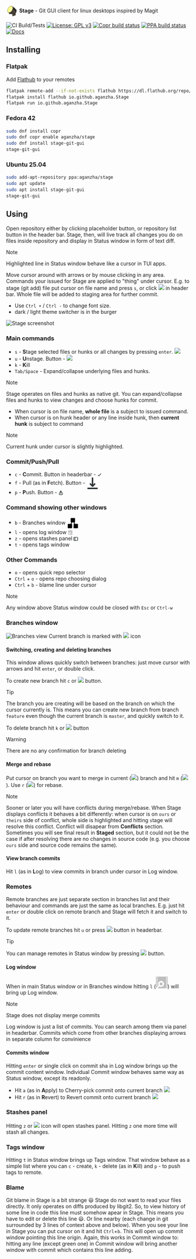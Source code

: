 <p float="left">
  <picture><source srcset="./icons/64x64/io.github.aganzha.Stage.png"><img valign="middle" alt="Stage logo" src="./icons/64x64/io.github.aganzha.Stage.png" width="32"></picture>
   <strong>Stage</strong> -
   <span>Git GUI client for linux desktops inspired by Magit</span>
</p>

![CI Build/Tests](https://github.com/aganzha/stage/actions/workflows/tests.yml/badge.svg)
[![License: GPL v3](https://img.shields.io/badge/License-GPLv3-blue.svg)](https://www.gnu.org/licenses/gpl-3.0)
[![Copr build status](https://custom-icon-badges.demolab.com/badge/Fedora--5FBFFF.svg?logo=fedora-linux)](https://copr.fedorainfracloud.org/coprs/aganzha/stage/package/stage-git-gui/)
[![PPA build status](https://custom-icon-badges.demolab.com/badge/Ubuntu--FF8926.svg?logo=ubuntu-new)](https://launchpad.net/~aganzha/+archive/ubuntu/stage)
[![Docs](https://img.shields.io/badge/docs-orange)](https://aganzha.github.io/stage/)

## Installing
### Flatpak
Add [Flathub](https://flathub.org/apps/io.github.aganzha.Stage) to your remotes
```sh
flatpak remote-add --if-not-exists flathub https://dl.flathub.org/repo/flathub.flatpakrepo
flatpak install flathub io.github.aganzha.Stage
flatpak run io.github.aganzha.Stage
```

### Fedora 42
```sh
sudo dnf install copr
sudo dnf copr enable aganzha/stage
sudo dnf install stage-git-gui
stage-git-gui
```
### Ubuntu 25.04
```sh
sudo add-apt-repository ppa:aganzha/stage
sudo apt update
sudo apt install stage-git-gui
stage-git-gui
```

## Using
Open repository either by clicking placeholder button, or repository list button in the header bar. Stage, then, will live track all changes you do on files inside repository and display in Status window in form of text diff.

> [!NOTE]
> Highlighted line in Status window behave like a cursor in TUI apps.

Move cursor around with arrows or by mouse clicking in any area. Commands your issued for Stage are applied to "thing" under cursor. E.g. to stage (git add) file put cursor on file name and press `s`, or click <img class="inline" src="https://raw.githubusercontent.com/keenlycode/gnomicon/refs/heads/main/src/icon/go-bottom-symbolic.svg"/> in header bar. Whole file will be added to staging area for further commit.

- Use `Ctrl +` / `Ctrl -` to change font size.
- dark / light theme switcher is in the burger

<picture><source srcset="https://github.com/user-attachments/assets/aae0b833-6979-4644-8f4c-83f4eda739c1"><img alt="Stage screenshot" src="https://github.com/user-attachments/assets/aae0b833-6979-4644-8f4c-83f4eda739c1"></picture>

### Main commands

- `s` - **S**tage selected files or hunks or all changes by pressing `enter`. <img class="inline" src="https://raw.githubusercontent.com/keenlycode/gnomicon/refs/heads/main/src/icon/go-bottom-symbolic.svg"/>
- `u` - **U**nstage. Button - <img class="inline" src="https://raw.githubusercontent.com/keenlycode/gnomicon/refs/heads/main/src/icon/go-top-symbolic.svg"/></li>
- `k` - **K**ill
- `Tab/Space` - Expand/collapse underlying files and hunks.

> [!NOTE]
> Stage operates on files and hunks as native git. You can expand/collapse files and hunks to view changes and choose hunks for commit.

+ When cursor is on file name, **whole file** is a subject to issued command.
+ When cursor is on hunk header or any line inside hunk, then **current hunk** is subject to command

> [!NOTE]
> Current hunk under cursor is slightly highlighted.

### Commit/Push/Pull
- `c` - **C**ommit. Button in headerbar - <picture><source srcset="./icons/object-select-symbolic.svg"><img valign="middle" alt="Commit button" src="./icons/object-select-symbolic.svg" width="12"></picture>
- `f` - Pull (as in **F**etch). Button - <picture><source srcset="./icons/document-save-symbolic.svg"><img valign="middle" alt="Pull button" src="./icons/document-save-symbolic.svg"></picture>
- `p` - **P**ush. Button - <picture><img valign="middle" alt="Push button" src="./icons/send-to-symbolic.svg" width="12"></picture>

### Command showing other windows
- `b` - Branches window <picture><source srcset="./icons/org.gtk.gtk4.NodeEditor-symbolic.svg" > <img valign="middle" alt="Branches button" src="./icons/org.gtk.gtk4.NodeEditor-symbolic.svg"></picture>
- `l` - opens log window <picture><source srcset="./icons/org.gnome.Logs-symbolic.svg"><img valign="middle" alt="Push button" src="./icons/org.gnome.Logs-symbolic.svg" width="12"></picture>
- `z` - opens stashes panel <picture><source srcset="./icons/sidebar-show-symbolic.svg"><img valign="middle" alt="Push button" src="./icons/sidebar-show-symbolic.svg" width="12"></picture>
- `t` - opens tags window

### Other Commands
- `o` - opens quick repo selector
- `Ctrl` + `o` - opens repo choosing dialog
- `Ctrl` + `b` - blame line under cursor


> [!NOTE]
> Any window above Status window could be closed with `Esc` or `Ctrl-w`

### Branches window
<picture><source srcset="https://github.com/user-attachments/assets/a07cd1bf-b435-40ad-beca-edbabc5d285f"> <img alt="Branches view" src="https://github.com/user-attachments/assets/a07cd1bf-b435-40ad-beca-edbabc5d285f"></picture>
Current branch is marked with <img class="inline" src="https://raw.githubusercontent.com/keenlycode/gnomicon/refs/heads/main/src/icon/avatar-default-symbolic.svg"/> icon

#### Switching, creating and deleting branches
This window allows quickly switch between branches: just move cursor with arrows and hit <code>enter</code>, or double click.

To create new branch hit <code>c</code> or <img class="inline" src="https://raw.githubusercontent.com/keenlycode/gnomicon/refs/heads/main/src/icon/list-add-symbolic.svg"/> button.<br/>      
> [!TIP]
> The branch you are creating will be based on the branch on which the cursor currently is. This means you can create new branch from branch `feature` even though the current branch is `master`, and quickly switch to it.

To delete branch hit `k` or <img class="inline" src="https://raw.githubusercontent.com/keenlycode/gnomicon/refs/heads/main/src/icon/user-trash-symbolic.svg"/> button
> [!WARNING]
> There are no any confirmation for branch deleting

#### Merge and rebase
Put cursor on branch you want to merge in current (<img class="inline" src="https://raw.githubusercontent.com/keenlycode/gnomicon/refs/heads/main/src/icon/avatar-default-symbolic.svg"/>) branch and hit `m` (<img class="inline" src="https://raw.githubusercontent.com/keenlycode/gnomicon/refs/heads/main/src/icon/media-playlist-shuffle-symbolic.svg"/>). Use `r` (<img class="inline" src="https://raw.githubusercontent.com/keenlycode/gnomicon/refs/heads/main/src/icon/media-playlist-repeat-song-symbolic.svg"/>) for rebase.

> [!NOTE]
> Sooner or later you will have conflicts during merge/rebase. When Stage displays conflicts it behaves a bit differently: when cursor is on `ours` or `theirs` side of conflict, whole side is highlighted and hitting `s`tage will resolve this conflict. Conflict will disapear from **Conflicts** section. Sometimes you will see final result in **Staged** section, but it could not be the case if after resolving there are no changes in source code (e.g. you choose `ours` side and source code remains the same).

#### View branch commits
Hit `l` (as in **L**og) to view commits in branch under cursor in Log window.

### Remotes
Remote branches are just separate section in branches list and their behaviour and commands are just the same as local branches. E.g. just hit `enter` or double click on remote branch and Stage will fetch it and switch to it.

To update remote branches hit <code>u</code> or press <img class="inline" src="https://raw.githubusercontent.com/keenlycode/gnomicon/refs/heads/main/src/icon/view-refresh-symbolic.svg"/> button in headerbar.

> [!TIP]
> You can manage remotes in Status window by pressing <img class="inline" src="https://raw.githubusercontent.com/keenlycode/gnomicon/refs/heads/main/src/icon/network-server-symbolic.svg"/> button.

#### Log window
When in main Status window or in Branches window hitting `l` (<img class="inline" src="https://raw.githubusercontent.com/aganzha/stage/refs/heads/master/icons/org.gnome.Logs-symbolic.svg"/>) will bring up Log window.      
  
> [!NOTE]
> Stage does not display merge commits

Log window is just a list of commits. You can search among them via panel in headerbar. Commits which come from other branches displaying arrows in separate column for convinience

#### Commits window
Hitting `enter` or single click on commit sha in Log window brings up the commit content window. Individual Commit window behaves same way as Status window, except its readonly.

- Hit `a` (as in **A**pply) to Cherry-pick commit onto current branch <img class="inline" src="https://raw.githubusercontent.com/keenlycode/gnomicon/refs/heads/main/src/icon/emblem-shared-symbolic.svg"/>
- Hit `r` (as in **R**evert) to Revert commit onto current branch <img class="inline" src="https://raw.githubusercontent.com/keenlycode/gnomicon/refs/heads/main/src/icon/edit-undo-symbolic.svg"/></li>
  
### Stashes panel
Hitting `z` or <img class="inline" src="https://raw.githubusercontent.com/keenlycode/gnomicon/refs/heads/main/src/icon/sidebar-show-symbolic.svg"/> icon will open stashes panel. Hitting <code>z</code> one more time will stash all changes.

### Tags window
Hitting `t` in Status window brings up Tags window. That window behave as a simple list where you can `c` - create, `k` - delete (as in **K**ill) and `p` - to push tags to remote.

### Blame
Git blame in Stage is a bit strange :smiley: Stage do not want to read your files directly. It only operates on diffs produced by libgit2. So, to view history of some line in code this line must somehow apear in Stage. This means you have to edit or delete this line :smiley:. Or line nearby (each change in git surrounded by 3 lines of context above and below). When you see your line in Stage you can put cursor on it and hit `Ctrl`+`b`. This will open up commit window pointing this line origin. Again, this works in Commit window to: hitting any line (except green one) in Commit window will bring another window with commit which contains this line adding.
